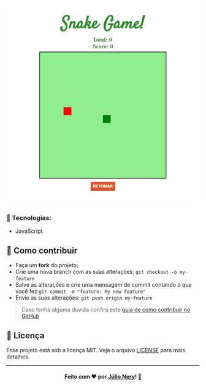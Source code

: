 <h3 align="center">
    <img alt="Web" title="Web" src="https://github.com/julionery/snake-game-javascript/blob/master/snake-game.gif?raw=true">
</h3>   

### :rocket: Tecnologias:
 - JavaScript

## :link: Como contribuir

- Faça um **fork** do projeto;
- Crie uma nova branch com as suas alterações: `git checkout -b my-feature`
- Salve as alterações e crie uma mensagem de commit contando o que você fez:`git commit -m "feature: My new feature"`
- Envie as suas alterações: `git push origin my-feature`

> Caso tenha alguma dúvida confira este [guia de como contribuir no GitHub](https://github.com/firstcontributions/first-contributions)

## :memo: Licença
Esse projeto está sob a licença MIT. Veja o arquivo [LICENSE](LICENSE) para mais detalhes.


---

<h4 align="center">
    Feito com ❤ por <a href="https://www.linkedin.com/in/julio-nery/" target="_blank">Júlio Nery</a>!
    <g-emoji class="g-emoji" alias="wave" fallback-src="https://github.githubassets.com/images/icons/emoji/unicode/1f44b.png">👋</g-emoji>
</h4>
